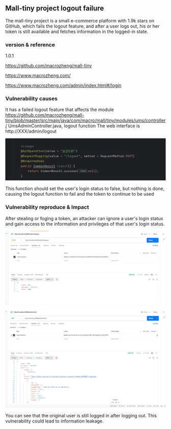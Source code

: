 ## Mall-tiny project logout failure

The mall-tiny project is a small e-commerce platform with 1.9k stars on GitHub, which fails the logout feature, and after a user logs out, his or her token is still available and fetches information in the logged-in state.

### version & reference

1.0.1

https://github.com/macrozheng/mall-tiny

https://www.macrozheng.com/

https://www.macrozheng.com/admin/index.html#/login

### Vulnerability causes

It has a failed logout feature that affects the module https://github.com/macrozheng/mall-tiny/blob/master/src/main/java/com/macro/mall/tiny/modules/ums/controller/ UmsAdminController.java, logout function
The web interface is http://XXX/admin/logout

![1734919970046](.\img\1734919970046.png)

This function should set the user's login status to false, but nothing is done, causing the logout function to fail and the token to continue to be used

### Vulnerability reproduce & Impact

After stealing or foging a token, an attacker can ignore a user's login status and gain access to the information and privileges of that user's login status.

![1734920232139](.\img\1734920232139.png)

![1734920272048](.\img\1734920272048.png)

You can see that the original user is still logged in after logging out. This vulnerability could lead to information leakage.